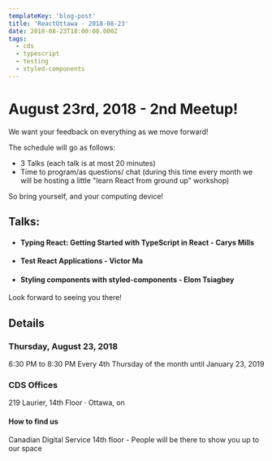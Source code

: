 ```yaml
---
templateKey: 'blog-post'
title: 'ReactOttawa - 2018-08-23'
date: 2018-08-23T18:00:00.000Z
tags:
  - cds
  - typescript
  - testing
  - styled-components
---
```


# August 23rd, 2018 - 2nd Meetup!

We want your feedback on everything as we move forward!

The schedule will go as follows:

- 3 Talks (each talk is at most 20 minutes)
- Time to program/as questions/ chat (during this time every month we will be hosting a little "learn React from ground up" workshop)

So bring yourself, and your computing device!

## Talks:

- #### Typing React: Getting Started with TypeScript in React - Carys Mills
- #### Test React Applications - Victor Ma
- #### Styling components with styled-components - Elom Tsiagbey

Look forward to seeing you there!

## Details

### Thursday, August 23, 2018
6:30 PM to 8:30 PM
Every 4th Thursday of the month until January 23, 2019

### CDS Offices

219 Laurier, 14th Floor · Ottawa, on

#### How to find us

Canadian Digital Service 14th floor - People will be there to show you up to our space
